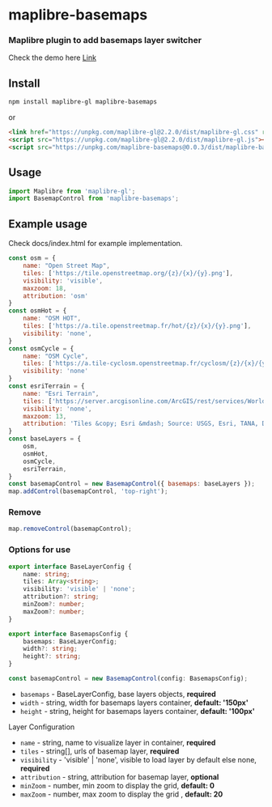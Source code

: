 # maplibre-basemaps
### Maplibre plugin to add basemaps layer switcher

Check the demo here [Link](https://kaditya97.github.io/maplibre-basemaps/)

## Install

```bash
npm install maplibre-gl maplibre-basemaps
```

or

```html
<link href="https://unpkg.com/maplibre-gl@2.2.0/dist/maplibre-gl.css" rel="stylesheet" />
<script src="https://unpkg.com/maplibre-gl@2.2.0/dist/maplibre-gl.js"></script>
<script src="https://unpkg.com/maplibre-basemaps@0.0.3/dist/maplibre-basemaps.js"></script>
```

## Usage
```jsx
import Maplibre from 'maplibre-gl';
import BasemapControl from 'maplibre-basemaps';
```

## Example usage
Check docs/index.html for example implementation.
```Javascript
const osm = {
    name: "Open Street Map",
    tiles: ['https://tile.openstreetmap.org/{z}/{x}/{y}.png'],
    visibility: 'visible',
    maxzoom: 18,
    attribution: 'osm'
}
const osmHot = {
    name: "OSM HOT",
    tiles: ['https://a.tile.openstreetmap.fr/hot/{z}/{x}/{y}.png'],
    visibility: 'none',
}
const osmCycle = {
    name: "OSM Cycle",
    tiles: ['https://a.tile-cyclosm.openstreetmap.fr/cyclosm/{z}/{x}/{y}.png'],
    visibility: 'none'
}
const esriTerrain = {
    name: "Esri Terrain",
    tiles: ['https://server.arcgisonline.com/ArcGIS/rest/services/World_Terrain_Base/MapServer/tile/{z}/{y}/{x}'],
    visibility: 'none',
    maxzoom: 13,
    attribution: 'Tiles &copy; Esri &mdash; Source: USGS, Esri, TANA, DeLorme, and NPS',
}
const baseLayers = {
    osm,
    osmHot,
    osmCycle,
    esriTerrain,
}
const basemapControl = new BasemapControl({ basemaps: baseLayers });
map.addControl(basemapControl, 'top-right');
```

### Remove

```Javascript
map.removeControl(basemapControl);
```

### Options for use

```Typescript
export interface BaseLayerConfig {
    name: string;
    tiles: Array<string>;
    visibility: 'visible' | 'none';
    attribution?: string;
    minZoom?: number;
    maxZoom?: number;
}

export interface BasemapsConfig {
    basemaps: BaseLayerConfig;
    width?: string;
    height?: string;
}

const basemapControl = new BasemapControl(config: BasemapsConfig);
```

- `basemaps` - BaseLayerConfig, base layers objects, **required**
- `width` - string, width for basemaps layers container, **default: '150px'**
- `height` - string, height for basemaps layers container, **default: '100px'**

Layer Configuration
- `name` - string, name to visualize layer in container, **required**
- `tiles` - string[], urls of basemap layer, **required**
- `visibility` - 'visible' | 'none', visible to load layer by default else none, **required**
- `attribution` - string, attribution for basemap layer, **optional**
- `minZoom` - number, min zoom to display the grid, **default: 0**
- `maxZoom` - number, max zoom to display the grid , **default: 20**

